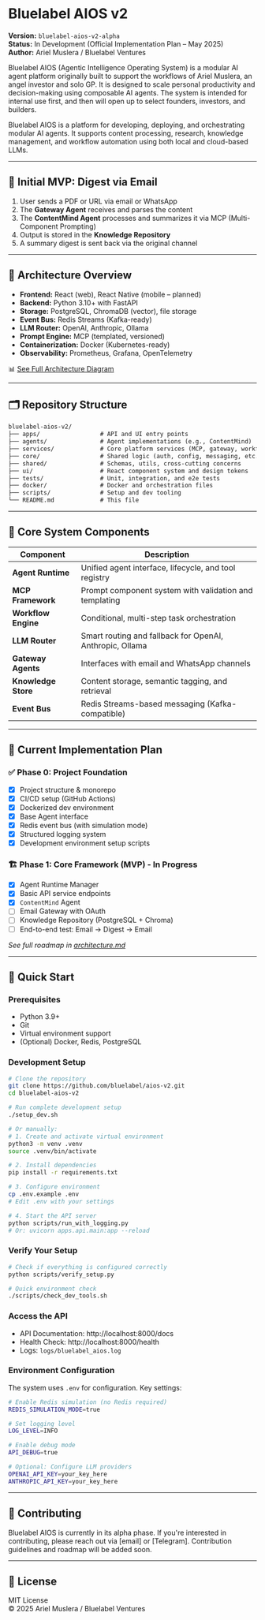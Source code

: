 # Bluelabel AIOS v2

**Version:** `bluelabel-aios-v2-alpha`  
**Status:** In Development (Official Implementation Plan – May 2025)  
**Author:** Ariel Muslera / Bluelabel Ventures

Bluelabel AIOS (Agentic Intelligence Operating System) is a modular AI agent platform originally built to support the workflows of Ariel Muslera, an angel investor and solo GP. It is designed to scale personal productivity and decision-making using composable AI agents. The system is intended for internal use first, and then will open up to select founders, investors, and builders.

Bluelabel AIOS is a platform for developing, deploying, and orchestrating modular AI agents. It supports content processing, research, knowledge management, and workflow automation using both local and cloud-based LLMs.


---

## 🚀 Initial MVP: Digest via Email

1. User sends a PDF or URL via email or WhatsApp  
2. The **Gateway Agent** receives and parses the content  
3. The **ContentMind Agent** processes and summarizes it via MCP (Multi-Component Prompting)  
4. Output is stored in the **Knowledge Repository**  
5. A summary digest is sent back via the original channel

---

## 🧱 Architecture Overview

- **Frontend:** React (web), React Native (mobile – planned)
- **Backend:** Python 3.10+ with FastAPI
- **Storage:** PostgreSQL, ChromaDB (vector), file storage
- **Event Bus:** Redis Streams (Kafka-ready)
- **LLM Router:** OpenAI, Anthropic, Ollama
- **Prompt Engine:** MCP (templated, versioned)
- **Containerization:** Docker (Kubernetes-ready)
- **Observability:** Prometheus, Grafana, OpenTelemetry

📊 [See Full Architecture Diagram](docs/assets/architecture.png)

---

## 🗂 Repository Structure

```txt
bluelabel-aios-v2/
├── apps/                 # API and UI entry points
├── agents/               # Agent implementations (e.g., ContentMind)
├── services/             # Core platform services (MCP, gateway, workflows)
├── core/                 # Shared logic (auth, config, messaging, etc.)
├── shared/               # Schemas, utils, cross-cutting concerns
├── ui/                   # React component system and design tokens
├── tests/                # Unit, integration, and e2e tests
├── docker/               # Docker and orchestration files
├── scripts/              # Setup and dev tooling
└── README.md             # This file
```

---

## 🧩 Core System Components

| Component         | Description |
|------------------|-------------|
| **Agent Runtime**     | Unified agent interface, lifecycle, and tool registry |
| **MCP Framework**     | Prompt component system with validation and templating |
| **Workflow Engine**   | Conditional, multi-step task orchestration |
| **LLM Router**        | Smart routing and fallback for OpenAI, Anthropic, Ollama |
| **Gateway Agents**    | Interfaces with email and WhatsApp channels |
| **Knowledge Store**   | Content storage, semantic tagging, and retrieval |
| **Event Bus**         | Redis Streams-based messaging (Kafka-compatible) |

---

## 📅 Current Implementation Plan

### ✅ Phase 0: Project Foundation
- [x] Project structure & monorepo
- [x] CI/CD setup (GitHub Actions)
- [x] Dockerized dev environment
- [x] Base Agent interface
- [x] Redis event bus (with simulation mode)
- [x] Structured logging system
- [x] Development environment setup scripts

### 🏗️ Phase 1: Core Framework (MVP) - In Progress
- [x] Agent Runtime Manager
- [x] Basic API service endpoints
- [x] `ContentMind` Agent
- [ ] Email Gateway with OAuth
- [ ] Knowledge Repository (PostgreSQL + Chroma)
- [ ] End-to-end test: Email → Digest → Email

_See full roadmap in [architecture.md](docs/architecture.md)_

---

## 🚀 Quick Start

### Prerequisites
- Python 3.9+
- Git
- Virtual environment support
- (Optional) Docker, Redis, PostgreSQL

### Development Setup

```bash
# Clone the repository
git clone https://github.com/bluelabel/aios-v2.git
cd bluelabel-aios-v2

# Run complete development setup
./setup_dev.sh

# Or manually:
# 1. Create and activate virtual environment
python3 -m venv .venv
source .venv/bin/activate

# 2. Install dependencies
pip install -r requirements.txt

# 3. Configure environment
cp .env.example .env
# Edit .env with your settings

# 4. Start the API server
python scripts/run_with_logging.py
# Or: uvicorn apps.api.main:app --reload
```

### Verify Your Setup

```bash
# Check if everything is configured correctly
python scripts/verify_setup.py

# Quick environment check
./scripts/check_dev_tools.sh
```

### Access the API

- API Documentation: http://localhost:8000/docs
- Health Check: http://localhost:8000/health
- Logs: `logs/bluelabel_aios.log`

### Environment Configuration

The system uses `.env` for configuration. Key settings:

```bash
# Enable Redis simulation (no Redis required)
REDIS_SIMULATION_MODE=true

# Set logging level
LOG_LEVEL=INFO

# Enable debug mode
API_DEBUG=true

# Optional: Configure LLM providers
OPENAI_API_KEY=your_key_here
ANTHROPIC_API_KEY=your_key_here
```

---

## 👥 Contributing

Bluelabel AIOS is currently in its alpha phase. If you're interested in contributing, please reach out via [email] or [Telegram]. Contribution guidelines and roadmap will be added soon.

---

## 📄 License

MIT License  
© 2025 Ariel Muslera / Bluelabel Ventures
